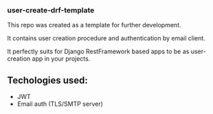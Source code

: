 ### user-create-drf-template
This repo was created as a template for further development. 

It contains user creation procedure and authentication by email client.

It perfectly suits for Django RestFramework based apps to be as user-creation app in your projects.

## Techologies used:
- JWT
- Email auth (TLS/SMTP server)
